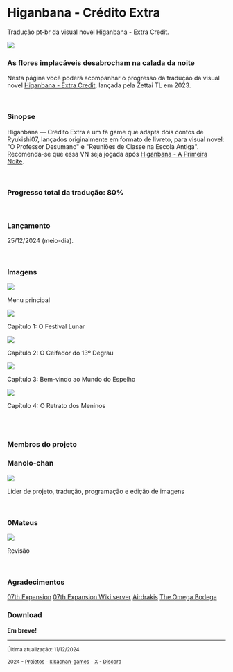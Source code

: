 # Higanbana - Crédito Extra
Tradução pt-br da visual novel Higanbana - Extra Credit.

<img src="https://kikachangames.github.io/higanbana-extra/img/extra1.png">
<br/>

<h3>As flores implacáveis desabrocham na calada da noite</h3>
<p>Nesta página você poderá acompanhar o progresso da tradução da visual novel <a href="https://vndb.org/v8832" target="_blank"> Higanbana - Extra Credit</a>, lançada pela Zettai TL em 2023.</p>
<br/>

<h3>Sinopse</h3>
<p>Higanbana — Crédito Extra é um fã game que adapta dois contos de Ryukishi07, lançados originalmente em formato de livreto, para visual novel: "O Professor Desumano" e "Reuniões de Classe na Escola Antiga". Recomenda-se que essa VN seja jogada após  <a href="https://kikachangames.github.io/higanbana1-pt-br">Higanbana - A Primeira Noite</a>.</p>
<br/>

<h3>Progresso total da tradução: 80%</h3>
<br/>

<h3>Lançamento</h3>
<p>25/12/2024 (meio-dia).</p>
<br/>

<h3>Imagens</h3>
<img src="https://kikachangames.github.io/higanbana2/higan2_menu.png">
<p>Menu principal</p>
<img src="https://kikachangames.github.io/higanbana2/01.png">
<p>Capítulo 1: O Festival Lunar</p>
<img src="https://kikachangames.github.io/higanbana2/02.png">
<p>Capítulo 2: O Ceifador do 13º Degrau</p>
<img src="https://kikachangames.github.io/higanbana2/03.png">
<p>Capítulo 3: Bem-vindo ao Mundo do Espelho</p>
<img src="https://kikachangames.github.io/higanbana2/renoir.png">
<p>Capítulo 4: O Retrato dos Meninos</p>
<br/>
<br/>

<h3>Membros do projeto</h3>

<h3>Manolo-chan</h3>
<img src="https://kikachangames.github.io/air/manolo.png">
<p>Líder de projeto, tradução, programação e edição de imagens</p>
<br/>

<h3>0Mateus</h3>
<img src="https://kikachangames.github.io/higanbana1-pt-br/mateus.png">
<p>Revisão</p>
<br/>



<h3>Agradecimentos</h3>
<a href="https://07th-expansion.net/" target="blank">07th Expansion</a>
<a href="https://discord.gg/qxM4wWu" target="blank">07th Expansion Wiki server</a>
<a href="https://airdrakis.itch.io/higanbana-no-saku-yoru-ni-extra-credit">Airdrakis</a>
<a href="https://x.com/ForestSGrant" target="blank">The Omega Bodega</a>
<br/>

<h3>Download</h3>

<p><b>Em breve!</b></p>

<hr>
<p><small>Última atualização: 11/12/2024.</small></p>
<p><small>2024 - <a href="https://kikachangames.github.io/projetos/">Projetos</a> - <a href="https://kikachan-games.itch.io/" target="_blank">kikachan-games</a> - <a href="https://twitter.com/kikachangames/" target="_blank">X</a> - <a href="https://discord.gg/jsm8yKtu2E" target="_blank">Discord</a></small></p>

